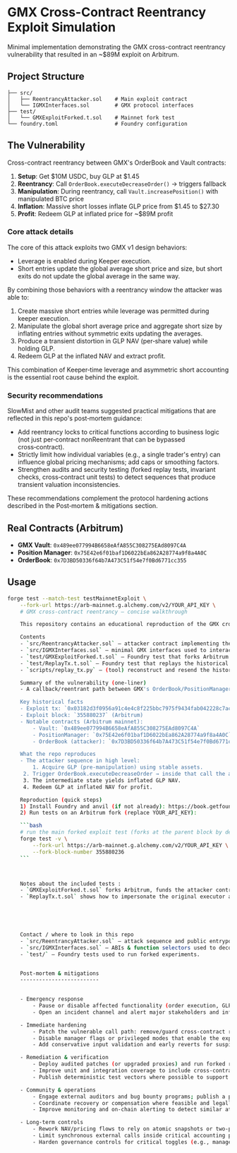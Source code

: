 # GMX Cross-Contract Reentrancy Exploit Simulation

Minimal implementation demonstrating the GMX cross-contract reentrancy vulnerability that resulted in an ~$89M exploit on Arbitrum.

## Project Structure

```
├── src/
│   ├── ReentrancyAttacker.sol    # Main exploit contract  
│   └── IGMXInterfaces.sol        # GMX protocol interfaces
├── test/
│   └── GMXExploitForked.t.sol    # Mainnet fork test
└── foundry.toml                  # Foundry configuration
```

## The Vulnerability

Cross-contract reentrancy between GMX's OrderBook and Vault contracts:

1. **Setup**: Get $10M USDC, buy GLP at $1.45
2. **Reentrancy**: Call `OrderBook.executeDecreaseOrder()` → triggers fallback  
3. **Manipulation**: During reentrancy, call `Vault.increasePosition()` with manipulated BTC price
4. **Inflation**: Massive short losses inflate GLP price from $1.45 to $27.30
5. **Profit**: Redeem GLP at inflated price for ~$89M profit

### Core attack details

The core of this attack exploits two GMX v1 design behaviors:

- Leverage is enabled during Keeper execution.
- Short entries update the global average short price and size, but short exits do not update the global average in the same way.

By combining those behaviors with a reentrancy window the attacker was able to:

1. Create massive short entries while leverage was permitted during keeper execution.
2. Manipulate the global short average price and aggregate short size by inflating entries without symmetric exits updating the averages.
3. Produce a transient distortion in GLP NAV (per‑share value) while holding GLP.
4. Redeem GLP at the inflated NAV and extract profit.

This combination of Keeper‑time leverage and asymmetric short accounting is the essential root cause behind the exploit.

### Security recommendations 

SlowMist and other audit teams suggested practical mitigations that are reflected in this repo's post‑mortem guidance:

- Add reentrancy locks to critical functions according to business logic (not just per‑contract nonReentrant that can be bypassed cross‑contract).
- Strictly limit how individual variables (e.g., a single trader's entry) can influence global pricing mechanisms; add caps or smoothing factors.
- Strengthen audits and security testing (forked replay tests, invariant checks, cross‑contract unit tests) to detect sequences that produce transient valuation inconsistencies.

These recommendations complement the protocol hardening actions described in the Post‑mortem & mitigations section.

## Real Contracts (Arbitrum)

- **GMX Vault**: `0x489ee077994B6658eAfA855C308275EAd8097C4A`
- **Position Manager**: `0x75E42e6f01baf1D6022bEa862A28774a9f8a4A0C`  
- **OrderBook**: `0x7D3BD50336f64b7A473C51f54e7f0Bd6771cc355`

## Usage

```bash
forge test --match-test testMainnetExploit \
    --fork-url https://arb-mainnet.g.alchemy.com/v2/YOUR_API_KEY \
    # GMX cross-contract reentrancy — concise walkthrough

    This repository contains an educational reproduction of the GMX cross-contract reentrancy incident that was executed on Arbitrum (historical tx and block references included). The code is a simulator for learning and defensive research — do not use it for malicious activity.

    Contents
    - `src/ReentrancyAttacker.sol` — attacker contract implementing the reentrancy flow (cleaned of test cheatcodes).
    - `src/IGMXInterfaces.sol` — minimal GMX interfaces used to interact with on‑chain contracts.
    - `test/GMXExploitForked.t.sol` — Foundry test that forks Arbitrum and runs the exploit flow with test-provided balances.
    - `test/ReplayTx.t.sol` — Foundry test that replays the historical call by impersonating the original executor.
    - `scripts/replay_tx.py` — (tool) reconstruct and resend the historical signed EIP‑1559 tx to a local fork (used to capture a full internal trace).

    Summary of the vulnerability (one-liner)
    - A callback/reentrant path between GMX's OrderBook/PositionManager and the Vault allowed an attacker to re‑enter protocol logic while internal accounting was mid‑update, producing a temporary NAV/pricing distortion and permitting profitable mint/redeem of GLP.

    Key historical facts
    - Exploit tx: `0x03182d3f0956a91c4e4c8f225bbc7975f9434fab042228c7acdc5ec9a32626ef`
    - Exploit block: `355880237` (Arbitrum)
    - Notable contracts (Arbitrum mainnet):
        - Vault: `0x489ee077994B6658eAfA855C308275EAd8097C4A`
        - PositionManager: `0x75E42e6f01baf1D6022bEa862A28774a9f8a4A0C`
        - OrderBook (attacker): `0x7D3BD50336f64b7A473C51f54e7f0Bd6771cc355`

    What the repo reproduces
    - The attacker sequence in high level:
        1. Acquire GLP (pre‑manipulation) using stable assets.
     2. Trigger OrderBook.executeDecreaseOrder → inside that call the attacker contract's fallback re‑enters and calls Vault/PositionManager to manipulate positions and prices.
     3. The intermediate state yields inflated GLP NAV.
     4. Redeem GLP at inflated NAV for profit.

    Reproduction (quick steps)
    1) Install Foundry and anvil (if not already): https://book.getfoundry.sh/
    2) Run tests on an Arbitrum fork (replace YOUR_API_KEY):

    ```bash
    # run the main forked exploit test (forks at the parent block by default)
    forge test -v \
        --fork-url https://arb-mainnet.g.alchemy.com/v2/YOUR_API_KEY \
        --fork-block-number 355880236
    ```



    Notes about the included tests :
    - `GMXExploitForked.t.sol` forks Arbitrum, funds the attacker contract via Foundry cheatcodes (test side), and drives the `executeCompleteAttack()` flow. It includes try/catch fallbacks for real GMX calls that may revert under forked conditions.
    - `ReplayTx.t.sol` shows how to impersonate the original executor and call `PositionManager.executeDecreaseOrder(attacker, orderIndex, executor)` directly 

   



    Contact / where to look in this repo
    - `src/ReentrancyAttacker.sol` — attack sequence and public entrypoints.
    - `src/IGMXInterfaces.sol` — ABIs & function selectors used to decode traces.
    - `test/` — Foundry tests used to run forked experiments.


    Post‑mortem & mitigations
    -------------------------
    

    - Emergency response
        - Pause or disable affected functionality (order execution, GLP manager flows) to stop ongoing losses.
        - Open an incident channel and alert major stakeholders and infrastructure providers.

    - Immediate hardening
        - Patch the vulnerable call path: remove/guard cross‑contract reentrancy windows and add mutexes or broader reentrancy protection.
        - Disable manager flags or privileged modes that enable the exploited sequence until a safe upgrade is deployed.
        - Add conservative input validation and early reverts for suspicious values.

    - Remediation & verification
        - Deploy audited patches (or upgraded proxies) and run forked replay tests to confirm the exploit no longer reproduces.
        - Improve unit and integration coverage to include cross‑contract invariants and snapshot scenarios.
        - Publish deterministic test vectors where possible to support community verification.

    - Community & operations
        - Engage external auditors and bug bounty programs; publish a public post‑mortem when permissible.
        - Coordinate recovery or compensation where feasible and legally permissible.
        - Improve monitoring and on‑chain alerting to detect similar attack patterns earlier.

    - Long‑term controls
        - Rework NAV/pricing flows to rely on atomic snapshots or two‑phase commits rather than mutable mid‑function reads.
        - Limit synchronous external calls inside critical accounting paths and prefer batched or off‑chain settlement patterns where appropriate.
        - Harden governance controls for critical toggles (e.g., manager mode) behind multi‑party checks.

    